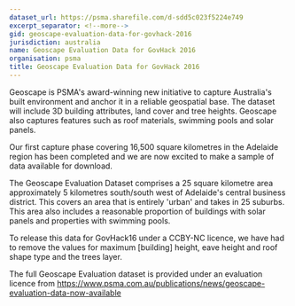 ```yaml
---
dataset_url: https://psma.sharefile.com/d-sdd5c023f5224e749
excerpt_separator: <!--more-->
gid: geoscape-evaluation-data-for-govhack-2016
jurisdiction: australia
name: Geoscape Evaluation Data for GovHack 2016
organisation: psma
title: Geoscape Evaluation Data for GovHack 2016
---
```


Geoscape is PSMA's award-winning new initiative to capture Australia's built environment and anchor it in a reliable geospatial base. The dataset will include 3D building attributes, land cover and tree heights. Geoscape also captures features such as roof materials, swimming pools and solar panels.

<!--more-->

Our first capture phase covering 16,500 square kilometres in the Adelaide region has been completed and we are now excited to make a sample of data available for download. 

The Geoscape Evaluation Dataset comprises a 25 square kilometre area approximately 5 kilometres south/south west of Adelaide's central business district. This covers an area that is entirely 'urban' and takes in 25 suburbs. This area also includes a reasonable proportion of buildings with solar panels and properties with swimming pools.

To release this data for GovHack16 under a CCBY-NC licence, we have had to remove the values for maximum [building] height, eave height and roof shape type and the trees layer.

The full Geoscape Evaluation dataset is provided under an evaluation licence from https://www.psma.com.au/publications/news/geoscape-evaluation-data-now-available
